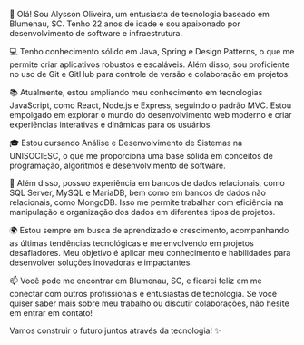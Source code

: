 👋 Olá! Sou Alysson Oliveira, um entusiasta de tecnologia baseado em Blumenau, SC. Tenho 22 anos de idade e sou apaixonado por desenvolvimento de software e infraestrutura.

💻 Tenho conhecimento sólido em Java, Spring e Design Patterns, o que me permite criar aplicativos robustos e escaláveis. Além disso, sou proficiente no uso de Git e GitHub para controle de versão e colaboração em projetos.

📚 Atualmente, estou ampliando meu conhecimento em tecnologias JavaScript, como React, Node.js e Express, seguindo o padrão MVC. Estou empolgado em explorar o mundo do desenvolvimento web moderno e criar experiências interativas e dinâmicas para os usuários.

🎓 Estou cursando Análise e Desenvolvimento de Sistemas na UNISOCIESC, o que me proporciona uma base sólida em conceitos de programação, algoritmos e desenvolvimento de software.

💾 Além disso, possuo experiência em bancos de dados relacionais, como SQL Server, MySQL e MariaDB, bem como em bancos de dados não relacionais, como MongoDB. Isso me permite trabalhar com eficiência na manipulação e organização dos dados em diferentes tipos de projetos.

🌍 Estou sempre em busca de aprendizado e crescimento, acompanhando as últimas tendências tecnológicas e me envolvendo em projetos desafiadores. Meu objetivo é aplicar meu conhecimento e habilidades para desenvolver soluções inovadoras e impactantes.

📫 Você pode me encontrar em Blumenau, SC, e ficarei feliz em me conectar com outros profissionais e entusiastas de tecnologia. Se você quiser saber mais sobre meu trabalho ou discutir colaborações, não hesite em entrar em contato!

Vamos construir o futuro juntos através da tecnologia! ✨
